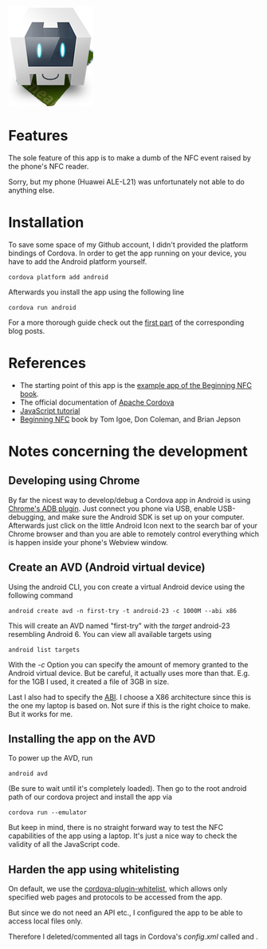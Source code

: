 ![Logo](res/logo.png)

# Features

The sole feature of this app is to make a dumb of the NFC event raised by the phone's NFC reader.

Sorry, but my phone (Huawei ALE-L21) was unfortunately not able to do anything else.

# Installation

To save some space of my Github account, I didn't provided the platform bindings of Cordova. In order to get the app running on your device, you have to add the Android platform yourself.

```
cordova platform add android
```

Afterwards you install the app using the following line

```
cordova run android
```

For a more thorough guide check out the [first part](https://thegreatwhiteshark.tech.blog/2017/01/09/mensacard-hack-pt-i-setup/) of the corresponding blog posts.

# References

- The starting point of this app is the [example app of the Beginning NFC book](https://github.com/tigoe/BeginningNFC/blob/master/NfcReader/).
- The official documentation of [Apache Cordova](https://cordova.apache.org/docs/en/latest/)
- [JavaScript tutorial](https://www.tutorialspoint.com/javascript/)
- [Beginning NFC](https://www.overdrive.com/media/1542006/beginning-nfc) book by Tom Igoe, Don Coleman, and Brian Jepson

# Notes concerning the development
## Developing using Chrome

By far the nicest way to develop/debug a Cordova app in Android is using [Chrome's ADB plugin](https://chrome.google.com/webstore/detail/adb/dpngiggdglpdnjdoaefidgiigpemgage). Just connect you phone via USB, enable USB-debugging, and make sure the Android SDK is set up on your computer. Afterwards just click on the little Android Icon next to the search bar of your Chrome browser and than you are able to remotely control everything which is happen inside your phone's Webview window.

## Create an AVD (Android virtual device)

Using the android CLI, you con create a virtual Android device using the following command

```
android create avd -n first-try -t android-23 -c 1000M --abi x86
```

This will create an AVD named "first-try" with the *target* android-23 resembling Android 6. You can view all available targets using 

```
android list targets
```

With the *-c* Option you can specify the amount of memory granted to the Android virtual device. But be careful, it actually uses more than that. E.g. for the 1GB I used, it created a file of 3GB in size.

Last I also had to specify the [ABI](https://en.wikipedia.org/wiki/Application_binary_interface). I choose a X86 architecture since this is the one my laptop is based on. Not sure if this is the right choice to make. But it works for me.

## Installing the app on the AVD

To power up the AVD, run

```
android avd
```
(Be sure to wait until it's completely loaded). Then go to the root android path of our cordova project and install the app via 

``` 
cordova run --emulator
```

But keep in mind, there is no straight forward way to test the NFC capabilities of the app using a laptop. It's just a nice way to check the validity of all the JavaScript code.

## Harden the app using whitelisting

On default, we use the [cordova-plugin-whitelist](https://cordova.apache.org/docs/en/latest/reference/cordova-plugin-whitelist/), which allows only specified web pages and protocols to be accessed from the app. 

But since we do not need an API etc., I configured the app to be able to access local files only. 

Therefore I deleted/commented all tags in Cordova's *config.xml* called **<access>** and **<allow-intent>**. 
